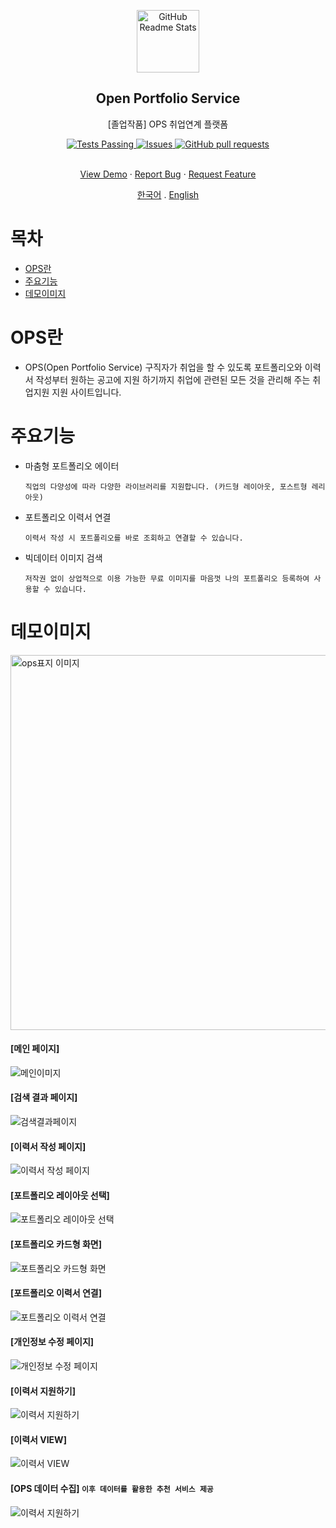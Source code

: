 <p align="center">
 <img width="100px" src="https://raw.githubusercontent.com/TaeKyeong97/ops/eebdd8036b295cfdb0997532f2593f545b850e74/%EB%A1%9C%EA%B3%A0.svg" align="center" alt="GitHub Readme Stats" />
 <h2 align="center">Open Portfolio Service</h2>
 <p align="center">[졸업작품] OPS 취업연계 플랫폼</p>
</p>

<p align="center">
  <a href="https://github.com/TaeKyeong97/ops/actions/new">
    <img alt="Tests Passing" src="https://github.com/anuraghazra/github-readme-stats/workflows/Test/badge.svg" />
  </a>
  <a href="https://github.com/TaeKyeong97/ops/issues">
    <img alt="Issues" src="https://img.shields.io/github/issues/TaeKyeong97/ops?color=0088ff" />
  </a>
  <a href="https://github.com/TaeKyeong97/ops/pulls">
    <img alt="GitHub pull requests" src="https://img.shields.io/github/issues-pr/TaeKyeong97/ops?color=0088ff" />
  </a>
  <br />
  <br />
</p>
 
<p align="center">
    <a href="#demo">View Demo</a>
    ·
    <a href="https://github.com/TaeKyeong97/ops/issues/new">Report Bug</a>
    ·
    <a href="https://github.com/TaeKyeong97/ops/issues/new">Request Feature</a>
</p>
 <p align="center">
    <a href="./README.md">한국어</a>
    .
    <a href="/docs/readme_us.md">English</a>
 </p>


# 목차
- [OPS란](#OPS란)
- [주요기능](#주요기능)
- [데모이미지](#데모이미지)

# OPS란
- OPS(Open Portfolio Service) 구직자가 취업을 할 수 있도록 포트폴리오와 이력서 작성부터 원하는 공고에 지원 하기까지 취업에 관련된 모든 것을 관리해 주는 취업지원 지원 사이트입니다.

# 주요기능

* 마춤형 포트폴리오 에이터

  `직업의 다양성에 따라 다양한 라이브러리를 지원합니다. (카드형 레이아웃, 포스트형 레리아웃)`

* 포트폴리오 이력서 연결

  `이력서 작성 시 포트폴리오를 바로 조회하고 연결할 수 있습니다.`

* 빅데이터 이미지 검색

  `저작권 없이 상업적으로 이용 가능한 무료 이미지를 마음껏 나의 포트폴리오 등록하여 사용할 수 있습니다.`


# 데모이미지
<img width="600px; margin:0 auto;" src="https://raw.githubusercontent.com/TaeKyeong97/ops/master/status/img/ops.jpg" align="center" alt="ops표지 이미지" />

#### [메인 페이지]
![메인이미지](https://raw.githubusercontent.com/TaeKyeong97/ops/master/status/img/ops-main.png)

#### [검색 결과 페이지]
![검색결과페이지](https://raw.githubusercontent.com/TaeKyeong97/ops/master/status/img/ops-search.png)

#### [이력서 작성 페이지]
![이력서 작성 페이지](https://raw.githubusercontent.com/TaeKyeong97/ops/master/status/img/ops-resume.png)

#### [포트폴리오 레이아웃 선택]
![포트폴리오 레이아웃 선택](https://raw.githubusercontent.com/TaeKyeong97/ops/master/status/img/ops-editor.png)

#### [포트폴리오 카드형 화면]
![포트폴리오 카드형 화면](https://raw.githubusercontent.com/TaeKyeong97/ops/master/status/img/ops-editor-card.png)

#### [포트폴리오 이력서 연결]
![포트폴리오 이력서 연결](https://raw.githubusercontent.com/TaeKyeong97/ops/master/status/img/ops-portfolio-add.png)

#### [개인정보 수정 페이지]
![개인정보 수정 페이지](https://raw.githubusercontent.com/TaeKyeong97/ops/master/status/img/ops-user.png)

#### [이력서 지원하기]
![이력서 지원하기](https://raw.githubusercontent.com/TaeKyeong97/ops/master/status/img/ops-resume-app.png)

#### [이력서 VIEW]
![이력서 VIEW](https://raw.githubusercontent.com/TaeKyeong97/ops/master/status/img/ops-resume-view.png)

#### [OPS 데이터 수집] `이후 데이터를 활용한 추천 서비스 제공`
![이력서 지원하기](https://raw.githubusercontent.com/TaeKyeong97/ops/master/status/img/ops-datacenter.png)

